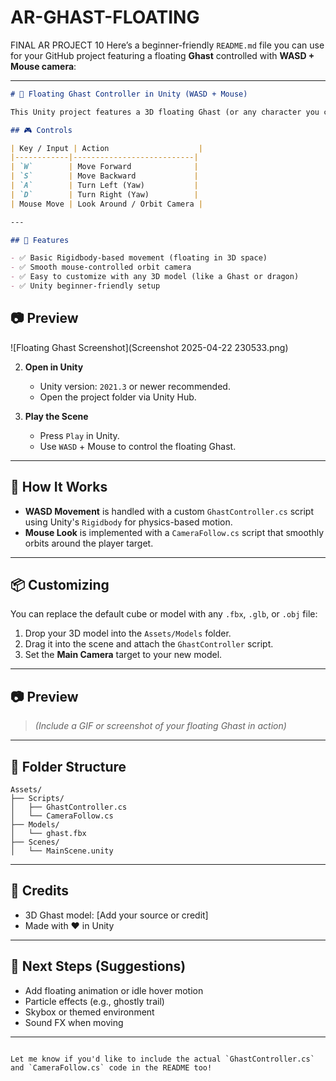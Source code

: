 # AR-GHAST-FLOATING
FINAL AR PROJECT 10
Here’s a beginner-friendly `README.md` file you can use for your GitHub project featuring a floating **Ghast** controlled with **WASD + Mouse camera**:

---

```markdown
# 👻 Floating Ghast Controller in Unity (WASD + Mouse)

This Unity project features a 3D floating Ghast (or any character you choose), fully controlled using **WASD keys** and **mouse movement**. Perfect for beginner game devs learning character movement and camera controls.

## 🎮 Controls

| Key / Input | Action                    |
|------------|---------------------------|
| `W`        | Move Forward              |
| `S`        | Move Backward             |
| `A`        | Turn Left (Yaw)           |
| `D`        | Turn Right (Yaw)          |
| Mouse Move | Look Around / Orbit Camera |

---

## 🧱 Features

- ✅ Basic Rigidbody-based movement (floating in 3D space)
- ✅ Smooth mouse-controlled orbit camera
- ✅ Easy to customize with any 3D model (like a Ghast or dragon)
- ✅ Unity beginner-friendly setup

   ```
## 📷 Preview

![Floating Ghast Screenshot](Screenshot 2025-04-22 230533.png)


2. **Open in Unity**
   - Unity version: `2021.3` or newer recommended.
   - Open the project folder via Unity Hub.

3. **Play the Scene**
   - Press `Play` in Unity.
   - Use `WASD` + Mouse to control the floating Ghast.

---

## 🧠 How It Works

- **WASD Movement** is handled with a custom `GhastController.cs` script using Unity's `Rigidbody` for physics-based motion.
- **Mouse Look** is implemented with a `CameraFollow.cs` script that smoothly orbits around the player target.

---

## 📦 Customizing

You can replace the default cube or model with any `.fbx`, `.glb`, or `.obj` file:

1. Drop your 3D model into the `Assets/Models` folder.
2. Drag it into the scene and attach the `GhastController` script.
3. Set the **Main Camera** target to your new model.

---

## 📷 Preview

> *(Include a GIF or screenshot of your floating Ghast in action)*

---

## 📁 Folder Structure

```
Assets/
├── Scripts/
│   ├── GhastController.cs
│   └── CameraFollow.cs
├── Models/
│   └── ghast.fbx
├── Scenes/
│   └── MainScene.unity
```

---

## 🙌 Credits

- 3D Ghast model: [Add your source or credit]
- Made with ❤️ in Unity

---

## 🚀 Next Steps (Suggestions)

- Add floating animation or idle hover motion
- Particle effects (e.g., ghostly trail)
- Skybox or themed environment
- Sound FX when moving

---

```

Let me know if you'd like to include the actual `GhastController.cs` and `CameraFollow.cs` code in the README too!
